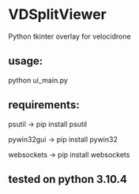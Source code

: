 # VDSplitViewer
Python tkinter overlay for velocidrone

## usage:
python ui_main.py

## requirements:
psutil -> pip install psutil

pywin32gui -> pip install pywin32

websockets -> pip install websockets

## tested on python 3.10.4
